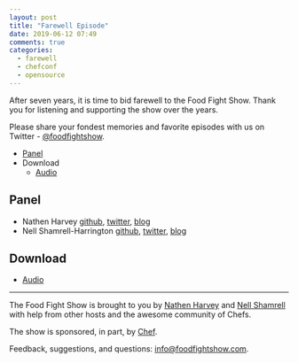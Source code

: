 ```yaml
---
layout: post
title: "Farewell Episode"
date: 2019-06-12 07:49
comments: true
categories: 
  - farewell
  - chefconf
  - opensource
---
```


After seven years, it is time to bid farewell to the Food Fight Show.  Thank you for listening and supporting the show over the years.

Please share your fondest memories and favorite episodes with us on Twitter - [@foodfightshow](https://twitter.com/foodfightshow).

* [Panel](/2019/06/farewell-episode.html#panel)
* Download
  * [Audio](http://traffic.libsyn.com/foodfight/FFS126.mp3)
  
Panel<a name="panel"></a>
-----

* Nathen Harvey [github](http://github.com/nathenharvey), [twitter](http://twitter.com/nathenharvey), [blog](http://nathenharvey.com)
* Nell Shamrell-Harrington [github](https://github.com/nellshamrell), [twitter](https://twitter.com/nellshamrell), [blog](http://nellshamrell.com/)

Download
--------
* [Audio](http://traffic.libsyn.com/foodfight/FFS126.mp3)

<hr />

The Food Fight Show is brought to you by [Nathen Harvey](https://twitter.com/nathenharvey) and [Nell Shamrell](https://twitter.com/nellshamrell) with help from other hosts and the awesome community of Chefs.

The show is sponsored, in part, by [Chef](http://www.chef.io).

Feedback, suggestions, and questions:  [info@foodfightshow.com](mailto:info@foodfightshow.com).

